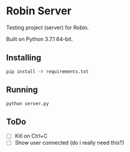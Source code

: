 # Robin Server

Testing project (server) for Robin.

Built on Python 3.7.1 64-bit.

## Installing
`pip install -r requirements.txt`

## Running
`python server.py`

## ToDo
- [ ] Kill on Ctrl+C
- [ ] Show user connected (do i really need this?)